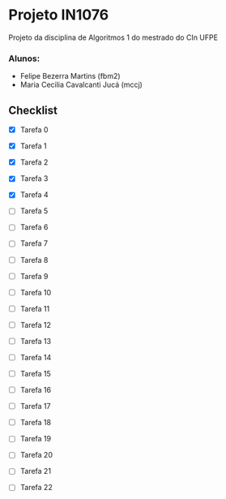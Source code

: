 # Projeto IN1076
Projeto da disciplina de Algoritmos 1 do mestrado do CIn UFPE
### Alunos:
- Felipe Bezerra Martins (fbm2)
- Maria Cecilia Cavalcanti Jucá (mccj)

## Checklist
- [x] Tarefa 0
- [x] Tarefa 1
- [x] Tarefa 2
- [x] Tarefa 3
- [x] Tarefa 4
- [ ] Tarefa 5
- [ ] Tarefa 6
- [ ] Tarefa 7
- [ ] Tarefa 8
- [ ] Tarefa 9
- [ ] Tarefa 10
- [ ] Tarefa 11
- [ ] Tarefa 12
- [ ] Tarefa 13
- [ ] Tarefa 14
- [ ] Tarefa 15
- [ ] Tarefa 16
- [ ] Tarefa 17
- [ ] Tarefa 18
- [ ] Tarefa 19
- [ ] Tarefa 20
- [ ] Tarefa 21
- [ ] Tarefa 22

